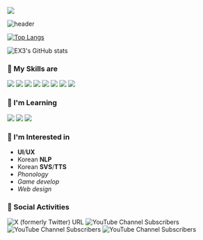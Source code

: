 
<!--
**EX3exp/EX3exp** is a ✨ _special_ ✨ repository because its `README.md` (this file) appears on your GitHub profile.

Here are some ideas to get you started:

- 🔭 I’m currently working on ...
- 🌱 I’m currently learning ...
- 👯 I’m looking to collaborate on ...
- 🤔 I’m looking for help with ...
- 💬 Ask me about ...
- 📫 How to reach me: ...
- 😄 Pronouns: ...
- ⚡ Fun fact: ...
-->
<a href="https://hits.seeyoufarm.com"><img src="https://hits.seeyoufarm.com/api/count/incr/badge.svg?url=https%3A%2F%2Fgithub.com%2FEX3exp%2Fhit-counter&count_bg=%2379C83D&title_bg=%231DE9BF&icon=&icon_color=%23FFFFFF&title=%F0%9F%90%87TODAY+VISITED&edge_flat=true"/></a>

![header](https://capsule-render.vercel.app/api?type=waving&color=0:38f9fc,100:0cf70c&reversal=true&height=210&section=header&text=%20Hello,Visitor!%20&desc=I'm%20EX3,%20a%20college%20student%20that%20learning%20various%20things.&descAlignY=54&descSize=14&animation=twinkling&fontSize=54&fontColor=38754f&fontAlignY=32&stroke=f5faf7&strokeWidth=3)

[![Top Langs](https://github-readme-stats.vercel.app/api/top-langs/?username=EX3exp&layout=compact&card_width=850&count-private=true&text_color=0fab9e&title_color=0fab2c&icon_color=0fab2c&langs_count=5&custom_title=🐇Languages%20Usage)](https://github.com/EX3exp/github-readme-stats)

![EX3's GitHub stats](https://github-readme-stats.vercel.app/api?username=EX3exp&show_icons=true&theme=transparent&card_width=850&ring_color=0fab2c&count-private=true&text_color=0fab9e&title_color=0fab2c&icon_color=0fab2c&custom_title=🐇Github%20Stats)

### 🐇 My Skills are
<img src="https://img.shields.io/badge/python-3670A0?style=for-the-badge&logo=python&logoColor=ffdd54"/>  <img src="https://img.shields.io/badge/GODOT-%23FFFFFF.svg?style=for-the-badge&logo=godot-engine"/>  <img src="https://img.shields.io/badge/java-%23ED8B00.svg?style=for-the-badge&logo=openjdk&logoColor=white"/>  <img src="https://img.shields.io/badge/c%23-%23239120.svg?style=for-the-badge&logo=c-sharp&logoColor=white"/>  <img src="https://img.shields.io/badge/Qt-%23217346.svg?style=for-the-badge&logo=Qt&logoColor=white"/>  <img src="https://img.shields.io/badge/html5-%23E34F26.svg?style=for-the-badge&logo=html5&logoColor=white"/>  <img src="https://img.shields.io/badge/bootstrap-%238511FA.svg?style=for-the-badge&logo=bootstrap&logoColor=white"/>  <img src="https://img.shields.io/badge/c++-%2300599C.svg?style=for-the-badge&logo=c%2B%2B&logoColor=white"/>

### 🐇 I'm Learning
<img src="https://img.shields.io/badge/java-%23ED8B00.svg?style=for-the-badge&logo=openjdk&logoColor=white"/>  <img src="https://img.shields.io/badge/c%23-%23239120.svg?style=for-the-badge&logo=c-sharp&logoColor=white"/>  <img src="https://img.shields.io/badge/c++-%2300599C.svg?style=for-the-badge&logo=c%2B%2B&logoColor=white"/>

### 🐇 I'm Interested in
- **UI**/**UX**
- Korean **NLP**
- Korean **SVS**/**TTS**
- *Phonology*
- *Game develop*
- *Web design*

### 🐇 Social Activities
<img alt="X (formerly Twitter) URL" src="https://img.shields.io/twitter/url?url=https%3A%2F%2Ftwitter.com%2Faine3_synth&style=for-the-badge&logo=x&label=A2NE"> <img alt="YouTube Channel Subscribers" src="https://img.shields.io/youtube/channel/subscribers/UC9zACAt63RzJQ_lpP8kuDmw?style=for-the-badge&logo=youtube&label=NERo">
 <img alt="YouTube Channel Subscribers" src="https://img.shields.io/youtube/channel/subscribers/UCBeyYqKdgZaUiNf8EX2-Reg?style=for-the-badge&logo=youtube&label=EX3"> <img alt="YouTube Channel Subscribers" src="https://img.shields.io/youtube/channel/subscribers/UCO5jdSvlqb-wZouVa0HFi5g?style=for-the-badge&logo=youtube&label=A2NE">





